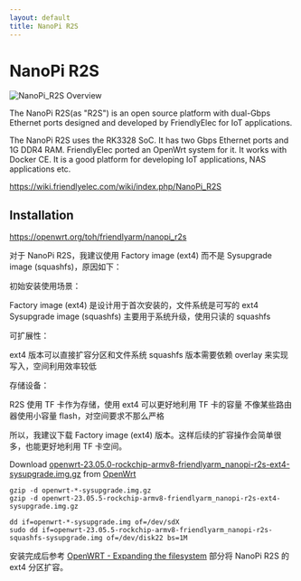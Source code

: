```yaml
---
layout: default
title: NanoPi R2S
---
```


# NanoPi R2S

![NanoPi_R2S Overview](https://wiki.friendlyelec.com/wiki/images/6/66/NanoPi_R2S-1.jpg)

The NanoPi R2S(as "R2S") is an open source platform with dual-Gbps Ethernet ports designed and developed by FriendlyElec for IoT applications.

The NanoPi R2S uses the RK3328 SoC. It has two Gbps Ethernet ports and 1G DDR4 RAM. FriendlyElec ported an OpenWrt system for it. It works with Docker CE. It is a good platform for developing IoT applications, NAS applications etc.

<https://wiki.friendlyelec.com/wiki/index.php/NanoPi_R2S>

## Installation

<https://openwrt.org/toh/friendlyarm/nanopi_r2s>

对于 NanoPi R2S，我建议使用 Factory image (ext4) 而不是 Sysupgrade image (squashfs)，原因如下：

初始安装使用场景：


Factory image (ext4) 是设计用于首次安装的，文件系统是可写的 ext4
Sysupgrade image (squashfs) 主要用于系统升级，使用只读的 squashfs


可扩展性：


ext4 版本可以直接扩容分区和文件系统
squashfs 版本需要依赖 overlay 来实现写入，空间利用效率较低


存储设备：


R2S 使用 TF 卡作为存储，使用 ext4 可以更好地利用 TF 卡的容量
不像某些路由器使用小容量 flash，对空间要求不那么严格

所以，我建议下载 Factory image (ext4) 版本。这样后续的扩容操作会简单很多，也能更好地利用 TF 卡空间。

Download [openwrt-23.05.0-rockchip-armv8-friendlyarm_nanopi-r2s-ext4-sysupgrade.img.gz](https://downloads.openwrt.org/releases/23.05.0/targets/rockchip/armv8/openwrt-23.05.0-rockchip-armv8-friendlyarm_nanopi-r2s-ext4-sysupgrade.img.gz) from [OpenWrt](https://openwrt.org/)


```shell
gzip -d openwrt-*-sysupgrade.img.gz
gzip -d openwrt-23.05.5-rockchip-armv8-friendlyarm_nanopi-r2s-ext4-sysupgrade.img.gz

dd if=openwrt-*-sysupgrade.img of=/dev/sdX
sudo dd if=openwrt-23.05.5-rockchip-armv8-friendlyarm_nanopi-r2s-squashfs-sysupgrade.img of=/dev/disk22 bs=1M
```

安装完成后参考 [OpenWRT - Expanding the filesystem](openwrt#expanding-the-filesystem) 部分将 NanoPi R2S 的 ext4 分区扩容。
